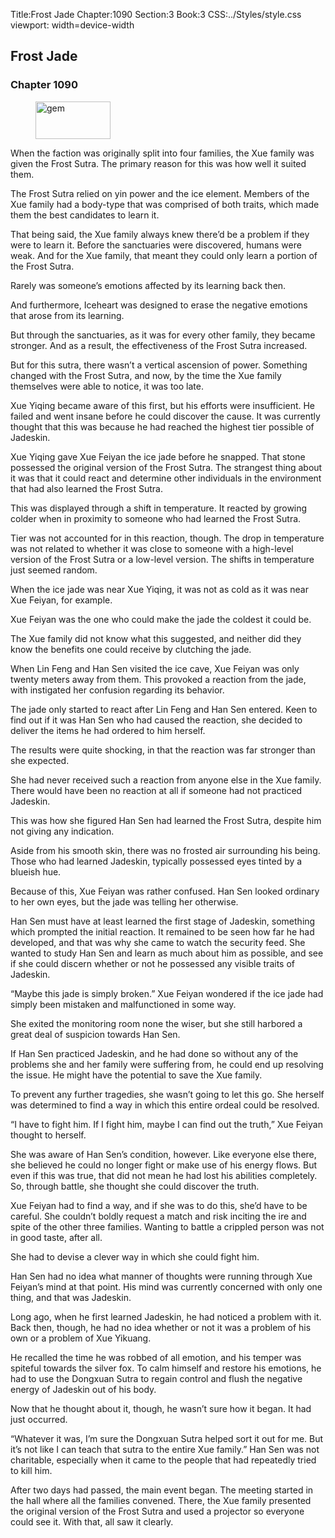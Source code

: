Title:Frost Jade 
Chapter:1090 
Section:3 
Book:3 
CSS:../Styles/style.css 
viewport: width=device-width
  
## Frost Jade
### Chapter 1090 
<figure>
	<img src="../Images/gem.gif" alt="gem" id="gem" width="120" height="60" />
</figure>
  

  
  When the faction was originally split into four families, the Xue family was given the Frost Sutra. The primary reason for this was how well it suited them.

The Frost Sutra relied on yin power and the ice element. Members of the Xue family had a body-type that was comprised of both traits, which made them the best candidates to learn it.

That being said, the Xue family always knew there’d be a problem if they were to learn it. Before the sanctuaries were discovered, humans were weak. And for the Xue family, that meant they could only learn a portion of the Frost Sutra.

Rarely was someone’s emotions affected by its learning back then.

And furthermore, Iceheart was designed to erase the negative emotions that arose from its learning.

But through the sanctuaries, as it was for every other family, they became stronger. And as a result, the effectiveness of the Frost Sutra increased.

But for this sutra, there wasn’t a vertical ascension of power. Something changed with the Frost Sutra, and now, by the time the Xue family themselves were able to notice, it was too late.

Xue Yiqing became aware of this first, but his efforts were insufficient. He failed and went insane before he could discover the cause. It was currently thought that this was because he had reached the highest tier possible of Jadeskin.

Xue Yiqing gave Xue Feiyan the ice jade before he snapped. That stone possessed the original version of the Frost Sutra. The strangest thing about it was that it could react and determine other individuals in the environment that had also learned the Frost Sutra.

This was displayed through a shift in temperature. It reacted by growing colder when in proximity to someone who had learned the Frost Sutra.

Tier was not accounted for in this reaction, though. The drop in temperature was not related to whether it was close to someone with a high-level version of the Frost Sutra or a low-level version. The shifts in temperature just seemed random.

When the ice jade was near Xue Yiqing, it was not as cold as it was near Xue Feiyan, for example.

Xue Feiyan was the one who could make the jade the coldest it could be.

The Xue family did not know what this suggested, and neither did they know the benefits one could receive by clutching the jade.

When Lin Feng and Han Sen visited the ice cave, Xue Feiyan was only twenty meters away from them. This provoked a reaction from the jade, with instigated her confusion regarding its behavior.

The jade only started to react after Lin Feng and Han Sen entered. Keen to find out if it was Han Sen who had caused the reaction, she decided to deliver the items he had ordered to him herself.

The results were quite shocking, in that the reaction was far stronger than she expected.

She had never received such a reaction from anyone else in the Xue family. There would have been no reaction at all if someone had not practiced Jadeskin.

This was how she figured Han Sen had learned the Frost Sutra, despite him not giving any indication.

Aside from his smooth skin, there was no frosted air surrounding his being. Those who had learned Jadeskin, typically possessed eyes tinted by a blueish hue.

Because of this, Xue Feiyan was rather confused. Han Sen looked ordinary to her own eyes, but the jade was telling her otherwise.

Han Sen must have at least learned the first stage of Jadeskin, something which prompted the initial reaction. It remained to be seen how far he had developed, and that was why she came to watch the security feed. She wanted to study Han Sen and learn as much about him as possible, and see if she could discern whether or not he possessed any visible traits of Jadeskin.

“Maybe this jade is simply broken.” Xue Feiyan wondered if the ice jade had simply been mistaken and malfunctioned in some way.

She exited the monitoring room none the wiser, but she still harbored a great deal of suspicion towards Han Sen.

If Han Sen practiced Jadeskin, and he had done so without any of the problems she and her family were suffering from, he could end up resolving the issue. He might have the potential to save the Xue family.

To prevent any further tragedies, she wasn’t going to let this go. She herself was determined to find a way in which this entire ordeal could be resolved.

“I have to fight him. If I fight him, maybe I can find out the truth,” Xue Feiyan thought to herself.

She was aware of Han Sen’s condition, however. Like everyone else there, she believed he could no longer fight or make use of his energy flows. But even if this was true, that did not mean he had lost his abilities completely. So, through battle, she thought she could discover the truth.

Xue Feiyan had to find a way, and if she was to do this, she’d have to be careful. She couldn’t boldly request a match and risk inciting the ire and spite of the other three families. Wanting to battle a crippled person was not in good taste, after all.

She had to devise a clever way in which she could fight him.

Han Sen had no idea what manner of thoughts were running through Xue Feiyan’s mind at that point. His mind was currently concerned with only one thing, and that was Jadeskin.

Long ago, when he first learned Jadeskin, he had noticed a problem with it. Back then, though, he had no idea whether or not it was a problem of his own or a problem of Xue Yikuang.

He recalled the time he was robbed of all emotion, and his temper was spiteful towards the silver fox. To calm himself and restore his emotions, he had to use the Dongxuan Sutra to regain control and flush the negative energy of Jadeskin out of his body.

Now that he thought about it, though, he wasn’t sure how it began. It had just occurred.

“Whatever it was, I’m sure the Dongxuan Sutra helped sort it out for me. But it’s not like I can teach that sutra to the entire Xue family.” Han Sen was not charitable, especially when it came to the people that had repeatedly tried to kill him.

After two days had passed, the main event began. The meeting started in the hall where all the families convened. There, the Xue family presented the original version of the Frost Sutra and used a projector so everyone could see it. With that, all saw it clearly.
